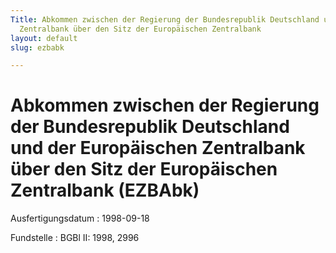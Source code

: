 ```yaml
---
Title: Abkommen zwischen der Regierung der Bundesrepublik Deutschland und der Europäischen
  Zentralbank über den Sitz der Europäischen Zentralbank
layout: default
slug: ezbabk

---
```


# Abkommen zwischen der Regierung der Bundesrepublik Deutschland und der Europäischen Zentralbank über den Sitz der Europäischen Zentralbank (EZBAbk)

Ausfertigungsdatum
:   1998-09-18

Fundstelle
:   BGBl II: 1998, 2996

